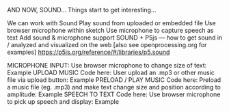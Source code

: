 AND NOW, SOUND...
Things start to get interesting...

We can work with Sound
Play sound from uploaded or embedded file
Use browser microphone within sketch
Use microphone to capture speech as text
Add sound & microphone support
SOUND + P5js — how to get sound in / analyzed and visualized on the web [also see openprocessing.org for examples] https://p5js.org/reference/#/libraries/p5.sound

MICROPHONE INPUT: Use browser microphone to change size of text: Example
UPLOAD MUSIC Code here: User upload an .mp3 or other music file via upload button: Example
PRELOAD / PLAY MUSIC Code here: Preload a music file (eg. .mp3) and make text change size and position according to amplitude: Example
SPEECH TO TEXT Code here: Use browser microphone to pick up speech and display: Example
